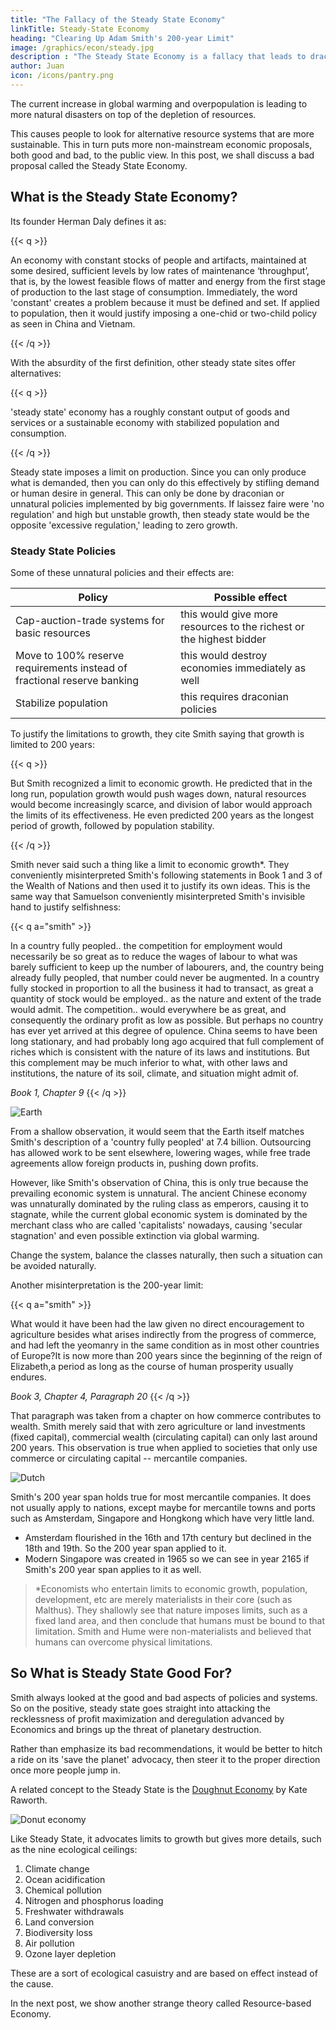 ```yaml
---
title: "The Fallacy of the Steady State Economy"
linkTitle: Steady-State Economy
heading: "Clearing Up Adam Smith's 200-year Limit"
image: /graphics/econ/steady.jpg
description : "The Steady State Economy is a fallacy that leads to draconian policies"
author: Juan
icon: /icons/pantry.png
---
```



The current increase in global warming and overpopulation is leading to more natural disasters on top of the depletion of resources.

This causes people to look for alternative resource systems that are more sustainable. This in turn puts more non-mainstream economic proposals, both good and bad, to the public view. In this post, we shall discuss a bad proposal called the Steady State Economy.


## What is the Steady State Economy?

Its founder Herman Daly defines it as:

{{< q >}}
<p>An economy with constant stocks of people and artifacts, maintained at some desired, sufficient levels by low rates of maintenance ‘throughput’, that is, by the lowest feasible flows of matter and energy from the first stage of production to the last stage of consumption. Immediately, the word 'constant' creates a problem because it must be defined and set. If applied to population, then it would justify imposing a one-chid or two-child policy as seen in China and Vietnam.</p>
{{< /q >}}


With the absurdity of the first definition, other steady state sites offer alternatives:

{{< q >}}
<p>'steady state' economy has a roughly constant output of goods and services or a sustainable economy with stabilized population and consumption.</p>
{{< /q >}}


Steady state imposes a limit on production. Since you can only produce what is demanded, then you can only do this effectively by stifling demand or human desire in general. This can only be done by draconian or unnatural policies implemented by big governments. If laissez faire were 'no regulation' and high but unstable growth, then steady state would be the opposite 'excessive regulation,' leading to zero growth.


### Steady State Policies

Some of these unnatural policies and their effects are:

Policy | Possible effect                
--- | ---
Cap-auction-trade systems for basic resources | this would give more resources to the richest or the highest bidder | Re-regulate international commerce (move away from free trade) | this would put the world into a depression immediately
Move to 100% reserve requirements instead of fractional reserve banking | this would destroy economies immediately as well
Stabilize population | this requires draconian policies

To justify the limitations to growth, they cite Smith saying that growth is limited to 200 years:

{{< q >}}
<p>But Smith recognized a limit to economic growth. He predicted that in the long run, population growth would push wages down, natural resources would become increasingly scarce, and division of labor would approach the limits of its effectiveness. He even predicted 200 years as the longest period of growth, followed by population stability.</p>
{{< /q >}}


Smith never said such a thing like a limit to economic growth*. They conveniently misinterpreted Smith's following statements in Book 1 and 3 of the Wealth of Nations and then used it to justify its own ideas. This is the same way that Samuelson conveniently misinterpreted Smith's invisible hand to justify selfishness:

{{< q a="smith" >}}
<p>In a country fully peopled.. the competition for employment would necessarily be so great as to reduce the wages of labour to what was barely sufficient to keep up the number of labourers, and, the country being already fully peopled, that number could never be augmented. In a country fully stocked in proportion to all the business it had to transact, as great a quantity of stock would be employed.. as the nature and extent of the trade would admit. The competition.. would everywhere be as great, and consequently the ordinary profit as low as possible. But perhaps no country has ever yet arrived at this degree of opulence. China seems to have been long stationary, and had probably long ago acquired that full complement of riches which is consistent with the nature of its laws and institutions. But this complement may be much inferior to what, with other laws and institutions, the nature of its soil, climate, and situation might admit of.</p>
<cite>Book 1, Chapter 9</cite>
{{< /q >}}

![Earth](https://sorasystem.sirv.com/graphics/earth.png)


From a shallow observation, it would seem that the Earth itself matches Smith's description of a 'country fully peopled' at 7.4 billion. Outsourcing has allowed work to be sent elsewhere, lowering wages, while free trade agreements allow foreign products in, pushing down profits. 

However, like Smith's observation of China, this is only true because the prevailing economic system is unnatural. The ancient Chinese economy was unnaturally dominated by the ruling class as emperors, causing it to stagnate, while the current global economic system is dominated by the merchant class who are called 'capitalists' nowadays, causing 'secular stagnation' and even possible extinction via global warming. 

Change the system, balance the classes naturally, then such a situation can be avoided naturally.

Another misinterpretation is the 200-year limit:

{{< q a="smith" >}}
<p>What would it have been had the law given no direct encouragement to agriculture besides what arises indirectly from the progress of commerce, and had left the yeomanry in the same condition as in most other countries of Europe?It is now more than 200 years since the beginning of the reign of Elizabeth,a period as long as the course of human prosperity usually endures.</p> 
<cite>Book 3, Chapter 4, Paragraph 20</cite>
{{< /q >}}

That paragraph was taken from a chapter on how commerce contributes to wealth. Smith merely said that with zero agriculture or land investments (fixed capital), commercial wealth (circulating capital) can only last around 200 years. This observation is true when applied to societies that only use commerce or circulating capital -- mercantile companies. 

![Dutch](https://sorasystem.sirv.com/graphics/dutch.jpg)

Smith's 200 year span holds true for most mercantile companies. It does not usually apply to nations, except maybe for mercantile towns and ports such as Amsterdam, Singapore and Hongkong which have very little land.

- Amsterdam flourished in the 16th and 17th century but declined in the 18th and 19th. So the 200 year span applied to it. 
- Modern Singapore was created in 1965 so we can see in year 2165 if Smith's 200 year span applies to it as well.

> *Economists who entertain limits to economic growth, population, development, etc are merely materialists in their core (such as Malthus). They shallowly see that nature imposes limits, such as a fixed land area, and then conclude that humans must be bound to that limitation. Smith and Hume were non-materialists and believed that humans can overcome physical limitations.



## So What is Steady State Good For?

Smith always looked at the good and bad aspects of policies and systems. So on the positive, steady state goes straight into attacking the recklessness of profit maximization and deregulation advanced by Economics and brings up the threat of planetary destruction. 

Rather than emphasize its bad recommendations, it would be better to hitch a ride on its 'save the planet' advocacy, then steer it to the proper direction once more people jump in.

A related concept to the Steady State is the <a href="https://en.wikipedia.org/wiki/Doughnut_(economic_model)">Doughnut Economy</a> by Kate Raworth. 

![Donut economy](https://sorasystem.sirv.com/graphics/donut.jpg)

Like Steady State, it advocates limits to growth but gives more details, such as the nine ecological ceilings:

1. Climate change
2. Ocean acidification
3. Chemical pollution
4. Nitrogen and phosphorus loading
5. Freshwater withdrawals
6. Land conversion
7. Biodiversity loss
8. Air pollution
9. Ozone layer depletion 

These are a sort of ecological casuistry and are based on effect instead of the cause. 

In the next post, we show another strange theory called Resource-based Economy.
